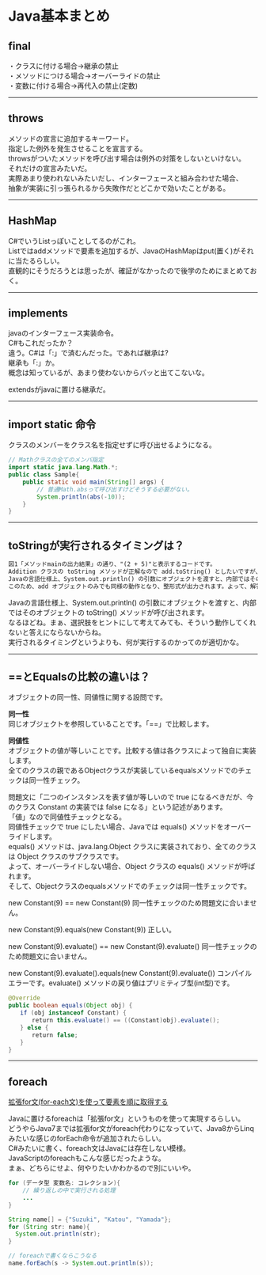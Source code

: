 # Java基本まとめ

## final

・クラスに付ける場合→継承の禁止  
・メソッドにつける場合→オーバーライドの禁止  
・変数に付ける場合→再代入の禁止(定数)  

---

## throws

メソッドの宣言に追加するキーワード。  
指定した例外を発生させることを宣言する。  
throwsがついたメソッドを呼び出す場合は例外の対策をしないといけない。  
それだけの宣言みたいだ。  
実際あまり使われないみたいだし、インターフェースと組み合わせた場合、  
抽象が実装に引っ張られるから失敗作だとどこかで効いたことがある。  

---

## HashMap

C#でいうListっぽいことしてるのがこれ。  
Listではaddメソッドで要素を追加するが、JavaのHashMapはput(置く)がそれに当たるらしい。  
直観的にそうだろうとは思ったが、確証がなかったので後学のためにまとめておく。  

---

## implements

javaのインターフェース実装命令。  
C#もこれだったか？  
違う。C#は「:」で済むんだった。であれば継承は?  
継承も「:」か。  
概念は知っているが、あまり使わないからパッと出てこないな。  

extendsがjavaに置ける継承だ。  

---

## import static 命令

クラスのメンバーをクラス名を指定せずに呼び出せるようになる。  

``` Java
// Mathクラスの全てのメンバ指定
import static java.lang.Math.*;
public class Sample{
    public static void main(String[] args) {
        // 普通Math.absって呼び出すけどそうする必要がない。
        System.println(abs(-10));
    }
}
```

---

## toStringが実行されるタイミングは？

``` txt
図1「メソッドmainの出力結果」の通り、"(2 + 5)"と表示するコードです。
Addition クラスの toString メソッドが正解なので add.toString() としたいですが、選択肢にはありません。
Javaの言語仕様上、System.out.println() の引数にオブジェクトを渡すと、内部ではそのオブジェクトの toString() メソッドが呼び出されます。
このため、add オブジェクトのみでも同様の動作となり、整形式が出力されます。よって、解答は「ア」です。
```

Javaの言語仕様上、System.out.println() の引数にオブジェクトを渡すと、内部ではそのオブジェクトの toString() メソッドが呼び出されます。  
なるほどね。まぁ、選択肢をヒントにして考えてみても、そういう動作してくれないと答えにならないからね。  
実行されるタイミングというよりも、何が実行するのかってのが適切かな。  

---

## ==とEqualsの比較の違いは？

オブジェクトの同一性、同値性に関する設問です。  

**同一性**  
同じオブジェクトを参照していることです。「==」で比較します。  

**同値性**  
オブジェクトの値が等しいことです。比較する値は各クラスによって独自に実装します。  
全てのクラスの親であるObjectクラスが実装しているequalsメソッドでのチェックは同一性チェック。  

問題文に「二つのインスタンスを表す値が等しいので true になるべきだが、今のクラス Constant の実装では false になる」という記述があります。  
「値」なので同値性チェックとなる。  
同値性チェックで true にしたい場合、Javaでは equals() メソッドをオーバーライドします。  
equals() メソッドは、java.lang.Object クラスに実装されており、全てのクラスは Object クラスのサブクラスです。  
よって、オーバーライドしない場合、Object クラスの equals() メソッドが呼ばれます。  
そして、Objectクラスのequalsメソッドでのチェックは同一性チェックです。  

new Constant(9) == new Constant(9)
同一性チェックのため問題文に合いません。

new Constant(9).equals(new Constant(9))
正しい。

new Constant(9).evaluate() == new Constant(9).evaluate()
同一性チェックのため問題文に合いません。

new Constant(9).evaluate().equals(new Constant(9).evaluate())
コンパイルエラーです。evaluate() メソッドの戻り値はプリミティブ型(int型)です。

``` Java : Constantクラスにequalsメソッドを実装する場合の例
@Override
public boolean equals(Object obj) {
　　if (obj instanceof Constant) {
　　　　return this.evaluate() == ((Constant)obj).evaluate();
　　} else {
　　　　return false;
　　}
}
```

---

## foreach

[拡張for文(for-each文)を使って要素を順に取得する](https://www.javadrive.jp/start/for/index8.html)  

Javaに置けるforeachは「拡張for文」というものを使って実現するらしい。  
どうやらJava7までは拡張for文がforeach代わりになっていて、Java8からLinqみたいな感じのforEach命令が追加されたらしい。  
C#みたいに書く、foreach文はJavaには存在しない模様。  
JavaScriptのforeachもこんな感じだったような。  
まぁ、どちらにせよ、何やりたいかわかるので別にいいや。  

``` Java : 拡張For文・Foreach
for (データ型 変数名: コレクション){
    // 繰り返しの中で実行される処理
    ...
}

String name[] = {"Suzuki", "Katou", "Yamada"};
for (String str: name){
  System.out.println(str);
}

// foreachで書くならこうなる
name.forEach(s -> System.out.println(s));
```
